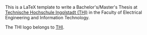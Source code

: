 This is a LaTeX template to write a Bachelor's/Master's Thesis at 
[Technische Hochschule Ingolstadt (THI)](www.thi.de)
in the Faculty of Electrical Engineering and Information Technology.

The THI logo belongs to [THI](www.thi.de).
